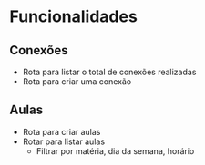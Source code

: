 # Funcionalidades

## Conexões

- Rota para listar o total de conexões realizadas
- Rota para criar uma conexão

## Aulas

- Rota para criar aulas
- Rotar para listar aulas
  - Filtrar por matéria, dia da semana, horário
